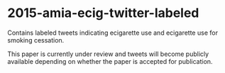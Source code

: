 # 2015-amia-ecig-twitter-labeled
Contains labeled tweets indicating ecigarette use and ecigarette use for smoking cessation.

This paper is currently under review and tweets will become publicly available depending on whether the paper is accepted for publication.
